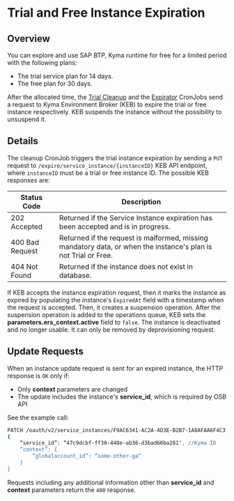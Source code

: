 # Trial and Free Instance Expiration

## Overview

You can explore and use SAP BTP, Kyma runtime for free for a limited period with the following plans:
* The trial service plan for 14 days.
* The free plan for 30 days.

After the allocated time, the [Trial Cleanup](./06-40-trial-cleanup-cronjob.md) and the [Expirator](../../cmd/expirator/main.go) CronJobs send a request to Kyma Environment Broker (KEB) to expire the trial or free instance respectively. KEB suspends the instance without the possibility to unsuspend it.

## Details

The cleanup CronJob triggers the trial instance expiration by sending a `PUT` request to `/expire/service_instance/{instanceID}` KEB API endpoint, where `instanceID` must be a trial or free instance ID. The possible KEB responses are:

| Status Code | Description                                                                                             |
| --- |---------------------------------------------------------------------------------------------------------|
| 202 Accepted | Returned if the Service Instance expiration has been accepted and is in progress.                       |
| 400 Bad Request | Returned if the request is malformed, missing mandatory data, or when the instance's plan is not Trial or Free. |
| 404 Not Found | Returned if the instance does not exist in database.                                                    |

If KEB accepts the instance expiration request, then it marks the instance as expired by populating the instance's `ExpiredAt` field with a timestamp when the request is accepted. Then, it creates a suspension operation. After the suspension operation is added to the operations queue, KEB sets the **parameters.ers_context.active** field to `false`. The instance is deactivated and no longer usable. It can only be removed by deprovisioning request.

## Update Requests

When an instance update request is sent for an expired instance, the HTTP response is `OK` only if:
* Only **context** parameters are changed
* The update includes the instance's **service_id**, which is required by OSB API

See the example call:

```bash
PATCH /oauth/v2/service_instances/F9AC6341-AC2A-4D3E-B2B7-1A8AFAA6F4C3?accepts_incomplete=true
{
	“service_id”: “47c9dcbf-ff30-448e-ab36-d3bad66ba281", //Kyma ID
	“context”: {
		“globalaccount_id”: “some-other-ga”
	}
}
```

Requests including any additional information other than **service_id** and **context** parameters return the `400` response.